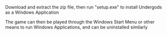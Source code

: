 Download and extract the zip file, then run "setup.exe" to install Undergods as a Windows Application

The game can then be played through the Windows Start Menu or other means to run Windows Applications, and can be uninstalled similarly
